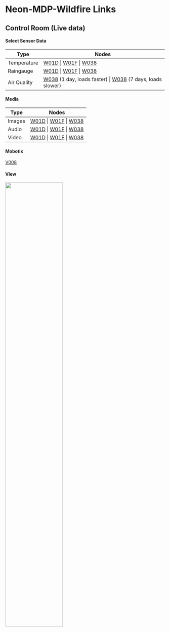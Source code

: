 # Neon-MDP-Wildfire Links

## Control Room (Live data)

#### Select Sensor Data

| Type | Nodes |
|----|----|
| Temperature | [W01D](https://portal.sagecontinuum.org/data-browser?nodes=W01D&apps=plugin-iio%3A0.6.0&names=env.temperature&window=7d) \| [W01F](https://portal.sagecontinuum.org/data-browser?nodes=W01F&apps=plugin-iio%3A0.6.0&names=env.temperature&window=7d) \| [W038](https://portal.sagecontinuum.org/data-browser?nodes=W038&apps=plugin-iio%3A0.6.0&names=env.temperature&window=7d) |
| Raingauge  | [W01D](https://portal.sagecontinuum.org/data-browser?nodes=W01D&apps=plugin-raingauge.*&window=7d) \| [W01F](https://portal.sagecontinuum.org/data-browser?nodes=W01F&apps=plugin-raingauge.*&window=7d) \| [W038](https://portal.sagecontinuum.org/data-browser?nodes=W038&apps=plugin-raingauge.*&window=7d)  |
| Air Quality | [W038](https://portal.sagecontinuum.org/data-browser?nodes=W038&apps=air-quality.*&names=env.air_quality.conc&&window=d) (1 day, loads faster) \| [W038](https://portal.sagecontinuum.org/data-browser?nodes=W038&apps=air-quality.*&names=env.air_quality.conc&&window=7d) (7 days, loads slower) |

#### Media

| Type | Nodes |
|----|----|
| Images | [W01D](https://portal.sagecontinuum.org/data-browser?nodes=W01D&apps=plugin-image-sampler.*&window=7d) \| [W01F](https://portal.sagecontinuum.org/data-browser?nodes=W01F&apps=plugin-image-sampler.*&window=7d) \| [W038](https://portal.sagecontinuum.org/data-browser?nodes=W038&apps=plugin-image-sampler.*&window=7d) |
| Audio  | [W01D](https://portal.sagecontinuum.org/data-browser?nodes=W01D&apps=plugin-audio-sampler.*&window=7d) \| [W01F](https://portal.sagecontinuum.org/data-browser?nodes=W01F&apps=plugin-audio-sampler.*&window=7d) \| [W038](https://portal.sagecontinuum.org/data-browser?nodes=W038&apps=plugin-audio-sampler.*&window=7d) |
| Video  | [W01D](https://portal.sagecontinuum.org/data-browser?apps=video-sampler.*&window=d&nodes=W01D) \| [W01F](https://portal.sagecontinuum.org/data-browser?apps=video-sampler.*&window=d&nodes=W01F) \| [W038](https://portal.sagecontinuum.org/data-browser?apps=video-sampler.*&window=d&nodes=W038) |


#### Mobotix

[V008](https://portal.sagecontinuum.org/data-browser?nodes=V008&apps=mobotix-sampler.*&window=7d)


#### View

<img src="https://github.com/sagecontinuum/sage-docs/blob/f2e1eea4827bb0f03c534493b6b38859e4294d61/projects/neon-mdp/site-views.png" width="60%" >
